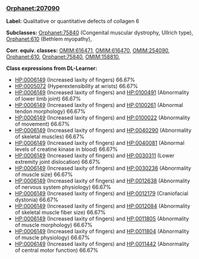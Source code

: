 
### [Orphanet:207090](http://www.orpha.net/ORDO/Orphanet_207090)
**Label:** Qualitative or quantitative defects of collagen 6

**Subclasses:** [Orphanet:75840](http://www.orpha.net/ORDO/Orphanet_75840) (Congenital muscular dystrophy, Ullrich type), [Orphanet:610](http://www.orpha.net/ORDO/Orphanet_610) (Bethlem myopathy), 

**Corr. equiv. classes:** [OMIM:616471](http://purl.obolibrary.org/obo/OMIM_616471), [OMIM:616470](http://purl.obolibrary.org/obo/OMIM_616470), [OMIM:254090](http://purl.obolibrary.org/obo/OMIM_254090), [Orphanet:610](http://www.orpha.net/ORDO/Orphanet_610), [Orphanet:75840](http://www.orpha.net/ORDO/Orphanet_75840), [OMIM:158810](http://purl.obolibrary.org/obo/OMIM_158810), 

**Class expressions from DL-Learner:**

- [HP:0006149](http://purl.obolibrary.org/obo/HP_0006149) (Increased laxity of fingers) 66.67%
- [HP:0005072](http://purl.obolibrary.org/obo/HP_0005072) (Hyperextensibility at wrists) 66.67%
- [HP:0006149](http://purl.obolibrary.org/obo/HP_0006149) (Increased laxity of fingers) and [HP:0100491](http://purl.obolibrary.org/obo/HP_0100491) (Abnormality of lower limb joint) 66.67%
- [HP:0006149](http://purl.obolibrary.org/obo/HP_0006149) (Increased laxity of fingers) and [HP:0100261](http://purl.obolibrary.org/obo/HP_0100261) (Abnormal tendon morphology) 66.67%
- [HP:0006149](http://purl.obolibrary.org/obo/HP_0006149) (Increased laxity of fingers) and [HP:0100022](http://purl.obolibrary.org/obo/HP_0100022) (Abnormality of movement) 66.67%
- [HP:0006149](http://purl.obolibrary.org/obo/HP_0006149) (Increased laxity of fingers) and [HP:0040290](http://purl.obolibrary.org/obo/HP_0040290) (Abnormality of skeletal muscles) 66.67%
- [HP:0006149](http://purl.obolibrary.org/obo/HP_0006149) (Increased laxity of fingers) and [HP:0040081](http://purl.obolibrary.org/obo/HP_0040081) (Abnormal levels of creatine kinase in blood) 66.67%
- [HP:0006149](http://purl.obolibrary.org/obo/HP_0006149) (Increased laxity of fingers) and [HP:0030311](http://purl.obolibrary.org/obo/HP_0030311) (Lower extremity joint dislocation) 66.67%
- [HP:0006149](http://purl.obolibrary.org/obo/HP_0006149) (Increased laxity of fingers) and [HP:0030236](http://purl.obolibrary.org/obo/HP_0030236) (Abnormality of muscle size) 66.67%
- [HP:0006149](http://purl.obolibrary.org/obo/HP_0006149) (Increased laxity of fingers) and [HP:0012638](http://purl.obolibrary.org/obo/HP_0012638) (Abnormality of nervous system physiology) 66.67%
- [HP:0006149](http://purl.obolibrary.org/obo/HP_0006149) (Increased laxity of fingers) and [HP:0012179](http://purl.obolibrary.org/obo/HP_0012179) (Craniofacial dystonia) 66.67%
- [HP:0006149](http://purl.obolibrary.org/obo/HP_0006149) (Increased laxity of fingers) and [HP:0012084](http://purl.obolibrary.org/obo/HP_0012084) (Abnormality of skeletal muscle fiber size) 66.67%
- [HP:0006149](http://purl.obolibrary.org/obo/HP_0006149) (Increased laxity of fingers) and [HP:0011805](http://purl.obolibrary.org/obo/HP_0011805) (Abnormality of muscle morphology) 66.67%
- [HP:0006149](http://purl.obolibrary.org/obo/HP_0006149) (Increased laxity of fingers) and [HP:0011804](http://purl.obolibrary.org/obo/HP_0011804) (Abnormality of muscle physiology) 66.67%
- [HP:0006149](http://purl.obolibrary.org/obo/HP_0006149) (Increased laxity of fingers) and [HP:0011442](http://purl.obolibrary.org/obo/HP_0011442) (Abnormality of central motor function) 66.67%


